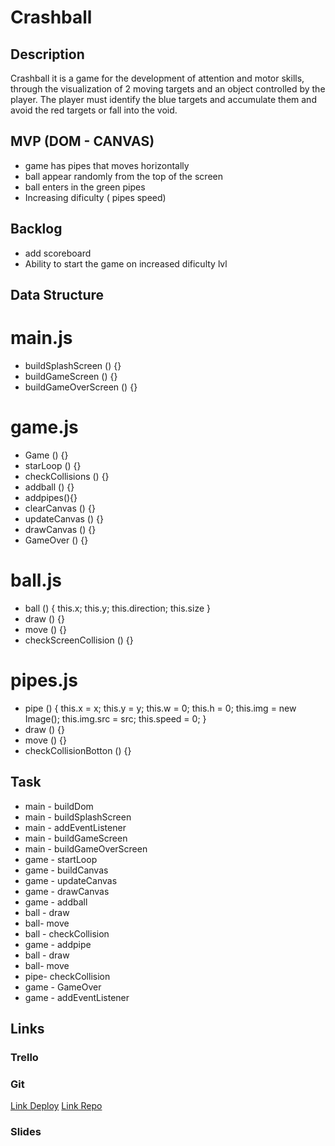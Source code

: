 # Crashball

## Description

Crashball it is a game for the development of attention and motor skills, through the visualization of 2 moving targets and an object controlled by the player. The player must identify the blue targets and accumulate them and avoid the red targets or fall into the void.
## MVP (DOM - CANVAS)

- game has pipes that moves horizontally
- ball appear randomly from the top of the screen
- ball enters in the green pipes
- Increasing dificulty ( pipes speed)

## Backlog

- add scoreboard
- Ability to start the game on increased dificulty lvl

## Data Structure

# main.js

- buildSplashScreen () {}
- buildGameScreen () {}
- buildGameOverScreen () {}

# game.js

- Game () {}
- starLoop () {}
- checkCollisions () {}
- addball () {}
- addpipes(){}
- clearCanvas () {}
- updateCanvas () {}
- drawCanvas () {}
- GameOver () {}

# ball.js 

- ball () {
    this.x;
    this.y;
    this.direction;
    this.size
}
- draw () {}
- move () {}
- checkScreenCollision () {}

# pipes.js 

- pipe () {
    this.x = x;
    this.y = y;
    this.w = 0;
    this.h = 0;
    this.img = new Image();
    this.img.src = src; 
    this.speed = 0;
}
- draw () {}
- move () {}
- checkCollisionBotton () {}


## Task

- main - buildDom
- main - buildSplashScreen
- main - addEventListener
- main - buildGameScreen
- main - buildGameOverScreen
- game - startLoop
- game - buildCanvas
- game - updateCanvas
- game - drawCanvas
- game - addball
- ball - draw
- ball- move
- ball - checkCollision
- game - addpipe
- ball - draw
- ball- move
- pipe- checkCollision
- game - GameOver
- game - addEventListener

## Links

### Trello


### Git
[Link Deploy](https://sarahjanecc.github.io/crashball/)
[Link Repo](https://github.com/Sarahjanecc/crashball.git)
### Slides
